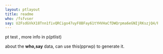 ```yaml
---
layout: ptlayout
title: readme
who: /fsfvser
say: U2FsdGVkX18Tnn1fivQRCigo47uyF8BFay61tYHVHaCfDWQrpma6eGNIjRKszjQ4/R/ZsYeE+oFYXmHgg0Fwy/rkA3LLgCZQFJKzzTRINfz4h4oCQca0ZGieBnPkPBrYruCkvVYiXRSobNCt91XVOkgA8i0qfGikBxmeQL3Nt6iMwEDQOQI8Ca8zyEzP8GqElducEQk3ikCIAjdDdwMXFG9G5SBNrG+nlekqjpWsGxz7uWFBWHKgkjjYE1vh2+h2HLdYg8d1G/n60ZSZvqzaOL+xe/Y2UaX16TMhN3CCS8cSOAuMWvBZAIsMMnf1wdQREXCkJ9UdwuOfh6jZoHPRiA==
---
```



pt test , more info in p(ptlist)

about the **who,say** data, can use this(pprwp) to generate it.

